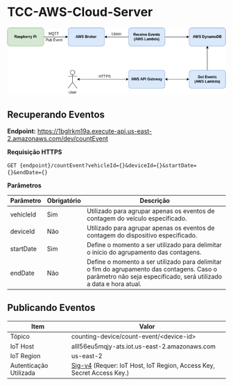 # TCC-AWS-Cloud-Server

<p align="center">
  <img src="app_flow.png" />
</p>

## Recuperando Eventos

**Endpoint:** https://1bglrkm19a.execute-api.us-east-2.amazonaws.com/dev/countEvent

**Requisição HTTPS**

```
GET {endpoint}/countEvent?vehicleId={}&deviceId={}&startDate={}&endDate={}
```

**Parâmetros**

|Parâmetro|Obrigatório|Descrição|
|---------|-----------|---------|
|vehicleId|Sim|Utilizado para agrupar apenas os eventos de contagem do veículo especificado.|
|deviceId|Não|Utilizado para agrupar apenas os eventos de contagem do dispositivo especificado.|
|startDate|Sim|Define o momento a ser utilizado para delimitar o início do agrupamento das contagens.|
|endDate|Não|Define o momento a ser utilizado para delimitar o fim do agrupamento das contagens. Caso o parâmetro não seja especificado, será utilizado a data e hora atual.|

## Publicando Eventos

|Item|Valor|
|----|-----|
|Tópico|counting-device/count-event/\<device-id\>|
|IoT Host|alll56eu5mqjy-ats.iot.us-east-2.amazonaws.com|
|IoT Region|us-east-2|
|Autenticação Utilizada|[Sig-v4](https://docs.aws.amazon.com/AmazonS3/latest/API/sig-v4-authenticating-requests.html) (Requer: IoT Host, IoT Region, Access Key, Secret Access Key.)|

